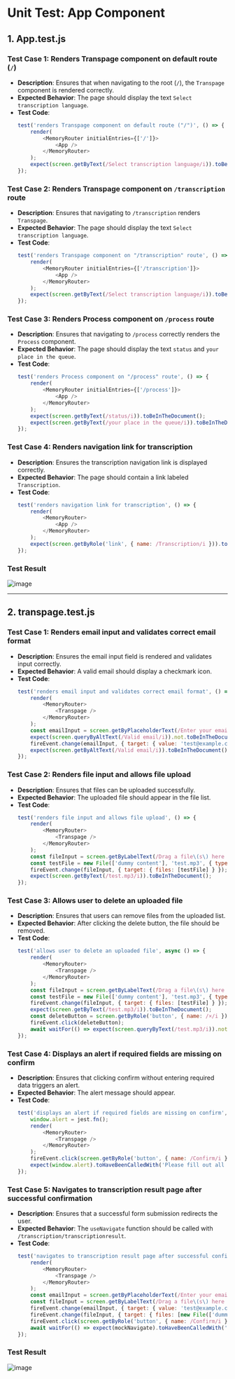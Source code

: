 # Unit Test: App Component


## 1. App.test.js

### **Test Case 1: Renders Transpage component on default route (`/`)**
- **Description**: Ensures that when navigating to the root (`/`), the `Transpage` component is rendered correctly.
- **Expected Behavior**: The page should display the text `Select transcription language`.
- **Test Code**:
  ```javascript
  test('renders Transpage component on default route ("/")', () => {
      render(
          <MemoryRouter initialEntries={['/']}>
              <App />
          </MemoryRouter>
      );
      expect(screen.getByText(/Select transcription language/i)).toBeInTheDocument();
  });
  ```

### **Test Case 2: Renders Transpage component on `/transcription` route**
- **Description**: Ensures that navigating to `/transcription` renders `Transpage`.
- **Expected Behavior**: The page should display the text `Select transcription language`.
- **Test Code**:
  ```javascript
  test('renders Transpage component on "/transcription" route', () => {
      render(
          <MemoryRouter initialEntries={['/transcription']}>
              <App />
          </MemoryRouter>
      );
      expect(screen.getByText(/Select transcription language/i)).toBeInTheDocument();
  });
  ```

### **Test Case 3: Renders Process component on `/process` route**
- **Description**: Ensures that navigating to `/process` correctly renders the `Process` component.
- **Expected Behavior**: The page should display the text `status` and `your place in the queue`.
- **Test Code**:
  ```javascript
  test('renders Process component on "/process" route', () => {
      render(
          <MemoryRouter initialEntries={['/process']}>
              <App />
          </MemoryRouter>
      );
      expect(screen.getByText(/status/i)).toBeInTheDocument();
      expect(screen.getByText(/your place in the queue/i)).toBeInTheDocument();
  });
  ```

### **Test Case 4: Renders navigation link for transcription**
- **Description**: Ensures the transcription navigation link is displayed correctly.
- **Expected Behavior**: The page should contain a link labeled `Transcription`.
- **Test Code**:
  ```javascript
  test('renders navigation link for transcription', () => {
      render(
          <MemoryRouter>
              <App />
          </MemoryRouter>
      );
      expect(screen.getByRole('link', { name: /Transcription/i })).toBeInTheDocument();
  });
  ```
### Test Result
![image](https://github.com/user-attachments/assets/acbd2cd7-d3c7-419e-8834-2c913ae91f9b)

---

## 2. transpage.test.js

### **Test Case 1: Renders email input and validates correct email format**
- **Description**: Ensures the email input field is rendered and validates input correctly.
- **Expected Behavior**: A valid email should display a checkmark icon.
- **Test Code**:
  ```javascript
  test('renders email input and validates correct email format', () => {
      render(
          <MemoryRouter>
              <Transpage />
          </MemoryRouter>
      );
      const emailInput = screen.getByPlaceholderText(/Enter your email/i);
      expect(screen.queryByAltText(/Valid email/i)).not.toBeInTheDocument();
      fireEvent.change(emailInput, { target: { value: 'test@example.com' } });
      expect(screen.getByAltText(/Valid email/i)).toBeInTheDocument();
  });
  ```

### **Test Case 2: Renders file input and allows file upload**
- **Description**: Ensures that files can be uploaded successfully.
- **Expected Behavior**: The uploaded file should appear in the file list.
- **Test Code**:
  ```javascript
  test('renders file input and allows file upload', () => {
      render(
          <MemoryRouter>
              <Transpage />
          </MemoryRouter>
      );
      const fileInput = screen.getByLabelText(/Drag a file\(s\) here or choose a file to upload/i);
      const testFile = new File(['dummy content'], 'test.mp3', { type: 'audio/mpeg' });
      fireEvent.change(fileInput, { target: { files: [testFile] } });
      expect(screen.getByText(/test.mp3/i)).toBeInTheDocument();
  });
  ```

### **Test Case 3: Allows user to delete an uploaded file**
- **Description**: Ensures that users can remove files from the uploaded list.
- **Expected Behavior**: After clicking the delete button, the file should be removed.
- **Test Code**:
  ```javascript
  test('allows user to delete an uploaded file', async () => {
      render(
          <MemoryRouter>
              <Transpage />
          </MemoryRouter>
      );
      const fileInput = screen.getByLabelText(/Drag a file\(s\) here or choose a file to upload/i);
      const testFile = new File(['dummy content'], 'test.mp3', { type: 'audio/mpeg' });
      fireEvent.change(fileInput, { target: { files: [testFile] } });
      expect(screen.getByText(/test.mp3/i)).toBeInTheDocument();
      const deleteButton = screen.getByRole('button', { name: /×/i });
      fireEvent.click(deleteButton);
      await waitFor(() => expect(screen.queryByText(/test.mp3/i)).not.toBeInTheDocument());
  });
  ```

### **Test Case 4: Displays an alert if required fields are missing on confirm**
- **Description**: Ensures that clicking confirm without entering required data triggers an alert.
- **Expected Behavior**: The alert message should appear.
- **Test Code**:
  ```javascript
  test('displays an alert if required fields are missing on confirm', () => {
      window.alert = jest.fn();
      render(
          <MemoryRouter>
              <Transpage />
          </MemoryRouter>
      );
      fireEvent.click(screen.getByRole('button', { name: /Confirm/i }));
      expect(window.alert).toHaveBeenCalledWith('Please fill out all required fields.');
  });
  ```

### **Test Case 5: Navigates to transcription result page after successful confirmation**
- **Description**: Ensures that a successful form submission redirects the user.
- **Expected Behavior**: The `useNavigate` function should be called with `/transcription/transcriptionresult`.
- **Test Code**:
  ```javascript
  test('navigates to transcription result page after successful confirmation', async () => {
      render(
          <MemoryRouter>
              <Transpage />
          </MemoryRouter>
      );
      const emailInput = screen.getByPlaceholderText(/Enter your email/i);
      const fileInput = screen.getByLabelText(/Drag a file\(s\) here or choose a file to upload/i);
      fireEvent.change(emailInput, { target: { value: 'test@example.com' } });
      fireEvent.change(fileInput, { target: { files: [new File(['dummy'], 'test.mp3', { type: 'audio/mpeg' })] } });
      fireEvent.click(screen.getByRole('button', { name: /Confirm/i }));
      await waitFor(() => expect(mockNavigate).toHaveBeenCalledWith('/transcription/transcriptionresult', expect.any(Object)));
  });
  ```
### Test Result
![image](https://github.com/user-attachments/assets/80c7864f-d508-49c0-ac4b-408f6f9a9f7a)

